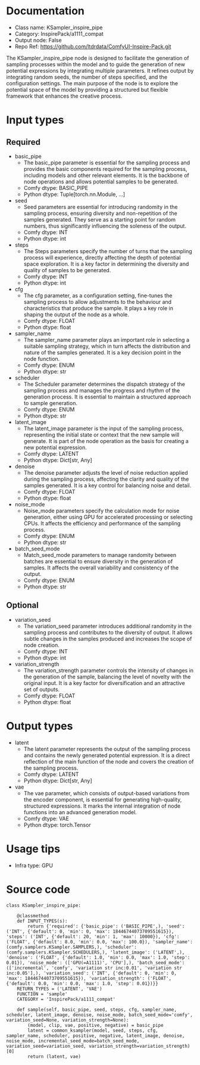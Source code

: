 # Documentation
- Class name: KSampler_inspire_pipe
- Category: InspirePack/a1111_compat
- Output node: False
- Repo Ref: https://github.com/ltdrdata/ComfyUI-Inspire-Pack.git

The KSampler_inspire_pipe node is designed to facilitate the generation of sampling processes within the model and to guide the generation of new potential expressions by integrating multiple parameters. It refines output by integrating random seeds, the number of steps specified, and the configuration settings. The main purpose of the node is to explore the potential space of the model by providing a structured but flexible framework that enhances the creative process.

# Input types
## Required
- basic_pipe
    - The basic_pipe parameter is essential for the sampling process and provides the basic components required for the sampling process, including models and other relevant elements. It is the backbone of node operations and allows potential samples to be generated.
    - Comfy dtype: BASIC_PIPE
    - Python dtype: Tuple[torch.nn.Module, ...]
- seed
    - Seed parameters are essential for introducing randomity in the sampling process, ensuring diversity and non-repetition of the samples generated. They serve as a starting point for random numbers, thus significantly influencing the soleness of the output.
    - Comfy dtype: INT
    - Python dtype: int
- steps
    - The Steps parameters specify the number of turns that the sampling process will experience, directly affecting the depth of potential space exploration. It is a key factor in determining the diversity and quality of samples to be generated.
    - Comfy dtype: INT
    - Python dtype: int
- cfg
    - The cfg parameter, as a configuration setting, fine-tunes the sampling process to allow adjustments to the behaviour and characteristics that produce the sample. It plays a key role in shaping the output of the node as a whole.
    - Comfy dtype: FLOAT
    - Python dtype: float
- sampler_name
    - The sampler_name parameter plays an important role in selecting a suitable sampling strategy, which in turn affects the distribution and nature of the samples generated. It is a key decision point in the node function.
    - Comfy dtype: ENUM
    - Python dtype: str
- scheduler
    - The Scheduler parameter determines the dispatch strategy of the sampling process and manages the progress and rhythm of the generation process. It is essential to maintain a structured approach to sample generation.
    - Comfy dtype: ENUM
    - Python dtype: str
- latent_image
    - The latent_image parameter is the input of the sampling process, representing the initial state or context that the new sample will generate. It is part of the node operation as the basis for creating a new potential expression.
    - Comfy dtype: LATENT
    - Python dtype: Dict[str, Any]
- denoise
    - The denoise parameter adjusts the level of noise reduction applied during the sampling process, affecting the clarity and quality of the samples generated. It is a key control for balancing noise and detail.
    - Comfy dtype: FLOAT
    - Python dtype: float
- noise_mode
    - Noise_mode parameters specify the calculation mode for noise generation, either using GPU for accelerated processing or selecting CPUs. It affects the efficiency and performance of the sampling process.
    - Comfy dtype: ENUM
    - Python dtype: str
- batch_seed_mode
    - Match_seed_mode parameters to manage randomity between batches are essential to ensure diversity in the generation of samples. It affects the overall variability and consistency of the output.
    - Comfy dtype: ENUM
    - Python dtype: str
## Optional
- variation_seed
    - The variation_seed parameter introduces additional randomity in the sampling process and contributes to the diversity of output. It allows subtle changes in the samples produced and increases the scope of node creation.
    - Comfy dtype: INT
    - Python dtype: int
- variation_strength
    - The variation_strength parameter controls the intensity of changes in the generation of the sample, balancing the level of novelty with the original input. It is a key factor for diversification and an attractive set of outputs.
    - Comfy dtype: FLOAT
    - Python dtype: float

# Output types
- latent
    - The latent parameter represents the output of the sampling process and contains the newly generated potential expression. It is a direct reflection of the main function of the node and covers the creation of the sampling process.
    - Comfy dtype: LATENT
    - Python dtype: Dict[str, Any]
- vae
    - The vae parameter, which consists of output-based variations from the encoder component, is essential for generating high-quality, structured expressions. It marks the internal integration of node functions into an advanced generation model.
    - Comfy dtype: VAE
    - Python dtype: torch.Tensor

# Usage tips
- Infra type: GPU

# Source code
```
class KSampler_inspire_pipe:

    @classmethod
    def INPUT_TYPES(s):
        return {'required': {'basic_pipe': ('BASIC_PIPE',), 'seed': ('INT', {'default': 0, 'min': 0, 'max': 18446744073709551615}), 'steps': ('INT', {'default': 20, 'min': 1, 'max': 10000}), 'cfg': ('FLOAT', {'default': 8.0, 'min': 0.0, 'max': 100.0}), 'sampler_name': (comfy.samplers.KSampler.SAMPLERS,), 'scheduler': (comfy.samplers.KSampler.SCHEDULERS,), 'latent_image': ('LATENT',), 'denoise': ('FLOAT', {'default': 1.0, 'min': 0.0, 'max': 1.0, 'step': 0.01}), 'noise_mode': (['GPU(=A1111)', 'CPU'],), 'batch_seed_mode': (['incremental', 'comfy', 'variation str inc:0.01', 'variation str inc:0.05'],), 'variation_seed': ('INT', {'default': 0, 'min': 0, 'max': 18446744073709551615}), 'variation_strength': ('FLOAT', {'default': 0.0, 'min': 0.0, 'max': 1.0, 'step': 0.01})}}
    RETURN_TYPES = ('LATENT', 'VAE')
    FUNCTION = 'sample'
    CATEGORY = 'InspirePack/a1111_compat'

    def sample(self, basic_pipe, seed, steps, cfg, sampler_name, scheduler, latent_image, denoise, noise_mode, batch_seed_mode='comfy', variation_seed=None, variation_strength=None):
        (model, clip, vae, positive, negative) = basic_pipe
        latent = common_ksampler(model, seed, steps, cfg, sampler_name, scheduler, positive, negative, latent_image, denoise, noise_mode, incremental_seed_mode=batch_seed_mode, variation_seed=variation_seed, variation_strength=variation_strength)[0]
        return (latent, vae)
```